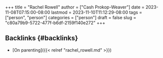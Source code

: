 +++
title = "Rachel Rowell"
author = ["Cash Prokop-Weaver"]
date = 2023-11-08T07:15:00-08:00
lastmod = 2023-11-10T11:12:29-08:00
tags = ["person", "person"]
categories = ["person"]
draft = false
slug = "c80a79b9-5722-477f-b6df-2159f140e272"
+++

## Backlinks {#backlinks}

-   [On parenting]({{< relref "rachel_rowell.md" >}})
